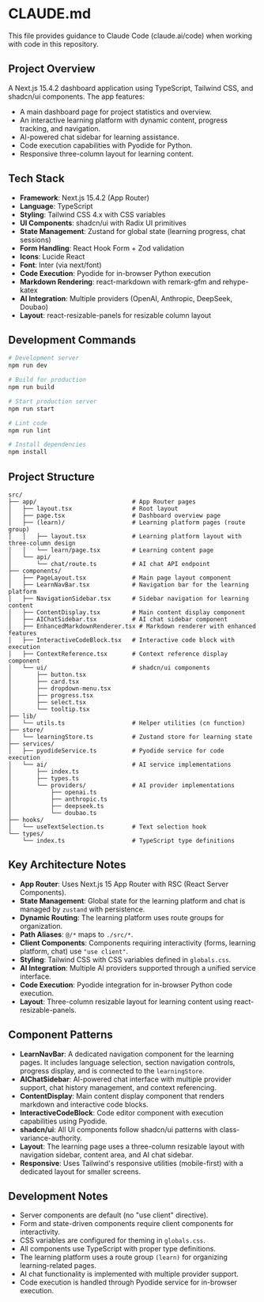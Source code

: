 # CLAUDE.md

This file provides guidance to Claude Code (claude.ai/code) when working with code in this repository.

## Project Overview

A Next.js 15.4.2 dashboard application using TypeScript, Tailwind CSS, and shadcn/ui components. The app features:
- A main dashboard page for project statistics and overview.
- An interactive learning platform with dynamic content, progress tracking, and navigation.
- AI-powered chat sidebar for learning assistance.
- Code execution capabilities with Pyodide for Python.
- Responsive three-column layout for learning content.

## Tech Stack

- **Framework**: Next.js 15.4.2 (App Router)
- **Language**: TypeScript
- **Styling**: Tailwind CSS 4.x with CSS variables
- **UI Components**: shadcn/ui with Radix UI primitives
- **State Management**: Zustand for global state (learning progress, chat sessions)
- **Form Handling**: React Hook Form + Zod validation
- **Icons**: Lucide React
- **Font**: Inter (via next/font)
- **Code Execution**: Pyodide for in-browser Python execution
- **Markdown Rendering**: react-markdown with remark-gfm and rehype-katex
- **AI Integration**: Multiple providers (OpenAI, Anthropic, DeepSeek, Doubao)
- **Layout**: react-resizable-panels for resizable column layout

## Development Commands

```bash
# Development server
npm run dev

# Build for production
npm run build

# Start production server
npm run start

# Lint code
npm run lint

# Install dependencies
npm install
```

## Project Structure

```
src/
├── app/                           # App Router pages
│   ├── layout.tsx                 # Root layout
│   ├── page.tsx                   # Dashboard overview page
│   ├── (learn)/                   # Learning platform pages (route group)
│   │   ├── layout.tsx             # Learning platform layout with three-column design
│   │   └── learn/page.tsx         # Learning content page
│   └── api/
│       └── chat/route.ts          # AI chat API endpoint
├── components/
│   ├── PageLayout.tsx             # Main page layout component
│   ├── LearnNavBar.tsx            # Navigation bar for the learning platform
│   ├── NavigationSidebar.tsx      # Sidebar navigation for learning content
│   ├── ContentDisplay.tsx         # Main content display component
│   ├── AIChatSidebar.tsx          # AI chat sidebar component
│   ├── EnhancedMarkdownRenderer.tsx # Markdown renderer with enhanced features
│   ├── InteractiveCodeBlock.tsx   # Interactive code block with execution
│   ├── ContextReference.tsx       # Context reference display component
│   └── ui/                        # shadcn/ui components
│       ├── button.tsx
│       ├── card.tsx
│       ├── dropdown-menu.tsx
│       ├── progress.tsx
│       ├── select.tsx
│       └── tooltip.tsx
├── lib/
│   └── utils.ts                   # Helper utilities (cn function)
├── store/
│   └── learningStore.ts           # Zustand store for learning state
├── services/
│   ├── pyodideService.ts          # Pyodide service for code execution
│   └── ai/                        # AI service implementations
│       ├── index.ts
│       ├── types.ts
│       └── providers/             # AI provider implementations
│           ├── openai.ts
│           ├── anthropic.ts
│           ├── deepseek.ts
│           └── doubao.ts
├── hooks/
│   └── useTextSelection.ts        # Text selection hook
└── types/
    └── index.ts                   # TypeScript type definitions
```

## Key Architecture Notes

- **App Router**: Uses Next.js 15 App Router with RSC (React Server Components).
- **State Management**: Global state for the learning platform and chat is managed by `zustand` with persistence.
- **Dynamic Routing**: The learning platform uses route groups for organization.
- **Path Aliases**: `@/*` maps to `./src/*`.
- **Client Components**: Components requiring interactivity (forms, learning platform, chat) use `"use client"`.
- **Styling**: Tailwind CSS with CSS variables defined in `globals.css`.
- **AI Integration**: Multiple AI providers supported through a unified service interface.
- **Code Execution**: Pyodide integration for in-browser Python code execution.
- **Layout**: Three-column resizable layout for learning content using react-resizable-panels.

## Component Patterns

- **LearnNavBar**: A dedicated navigation component for the learning pages. It includes language selection, section navigation controls, progress display, and is connected to the `learningStore`.
- **AIChatSidebar**: AI-powered chat interface with multiple provider support, chat history management, and context referencing.
- **ContentDisplay**: Main content display component that renders markdown and interactive code blocks.
- **InteractiveCodeBlock**: Code editor component with execution capabilities using Pyodide.
- **shadcn/ui**: All UI components follow shadcn/ui patterns with class-variance-authority.
- **Layout**: The learning page uses a three-column resizable layout with navigation sidebar, content area, and AI chat sidebar.
- **Responsive**: Uses Tailwind's responsive utilities (mobile-first) with a dedicated layout for smaller screens.

## Development Notes

- Server components are default (no "use client" directive).
- Form and state-driven components require client components for interactivity.
- CSS variables are configured for theming in `globals.css`.
- All components use TypeScript with proper type definitions.
- The learning platform uses a route group `(learn)` for organizing learning-related pages.
- AI chat functionality is implemented with multiple provider support.
- Code execution is handled through Pyodide service for in-browser execution.
